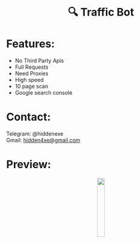 <div align="center">
  <h1>🔍 Traffic Bot</h1>
</div>
 
# Features:

- No Third Party Apis
- Full Requests
- Need Proxies
- High speed
- 10 page scan
- Google search console
 
# Contact:

Telegram: @hiddenexe
<br>
Gmail: hidden4xe@gmail.com
 
# Preview:

<div align="center">
      <a href="https://www.youtube.com/watch?v=WgWw-HDxSfI">
         <img src="https://png.pngtree.com/png-vector/20221018/ourmid/pngtree-youtube-social-media-round-icon-png-image_6315993.png" style="width:20%;">
      </a>

</div>

